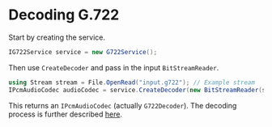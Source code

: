 ﻿# Decoding G.722
Start by creating the service.

```cs
IG722Service service = new G722Service();
```
Then use `CreateDecoder` and pass in the input `BitStreamReader`.

```cs
using Stream stream = File.OpenRead("input.g722"); // Example stream
IPcmAudioCodec audioCodec = service.CreateDecoder(new BitStreamReader(stream));
```

This returns an `IPcmAudioCodec` (actually `G722Decoder`). The decoding process is
further described [here](../pcmaudio/decoding.md).
